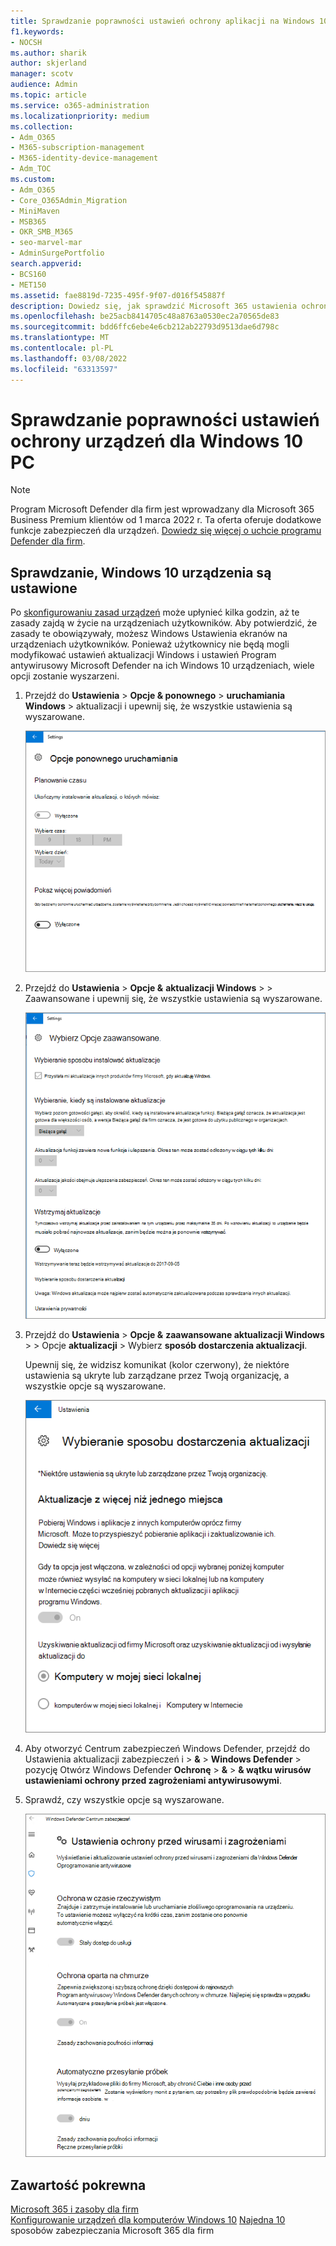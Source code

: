 ```yaml
---
title: Sprawdzanie poprawności ustawień ochrony aplikacji na Windows 10 PC
f1.keywords:
- NOCSH
ms.author: sharik
author: skjerland
manager: scotv
audience: Admin
ms.topic: article
ms.service: o365-administration
ms.localizationpriority: medium
ms.collection:
- Adm_O365
- M365-subscription-management
- M365-identity-device-management
- Adm_TOC
ms.custom:
- Adm_O365
- Core_O365Admin_Migration
- MiniMaven
- MSB365
- OKR_SMB_M365
- seo-marvel-mar
- AdminSurgePortfolio
search.appverid:
- BCS160
- MET150
ms.assetid: fae8819d-7235-495f-9f07-d016f545887f
description: Dowiedz się, jak sprawdzić Microsoft 365 ustawienia ochrony aplikacji dla firm miały wpływ na ustawienia ochrony aplikacji Windows 10 urządzeniach.
ms.openlocfilehash: be25acb8414705c48a8763a0530ec2a70565de83
ms.sourcegitcommit: bdd6ffc6ebe4e6cb212ab22793d9513dae6d798c
ms.translationtype: MT
ms.contentlocale: pl-PL
ms.lasthandoff: 03/08/2022
ms.locfileid: "63313597"
---
```

# <a name="validate-device-protection-settings-for-windows-10-pcs"></a>Sprawdzanie poprawności ustawień ochrony urządzeń dla Windows 10 PC

> [!NOTE]
> Program Microsoft Defender dla firm jest wprowadzany dla Microsoft 365 Business Premium klientów od 1 marca 2022 r. Ta oferta oferuje dodatkowe funkcje zabezpieczeń dla urządzeń. [Dowiedz się więcej o uchcie programu Defender dla firm](../../security/defender-business/mdb-overview.md).

## <a name="verify-that-windows-10-device-policies-are-set"></a>Sprawdzanie, Windows 10 urządzenia są ustawione

Po [skonfigurowaniu zasad urządzeń](protection-settings-for-windows-10-pcs.md) może upłynieć kilka godzin, aż te zasady zajdą w życie na urządzeniach użytkowników. Aby potwierdzić, że zasady te obowiązywały, możesz Windows Ustawienia ekranów na urządzeniach użytkowników. Ponieważ użytkownicy nie będą mogli modyfikować ustawień aktualizacji Windows i ustawień Program antywirusowy Microsoft Defender na ich Windows 10 urządzeniach, wiele opcji zostanie wyszarzeni.
  
1. Przejdź do **Ustawienia** \> **Opcje &amp; ponownego** \> **uruchamiania Windows** \> aktualizacji i upewnij się, że wszystkie ustawienia są wyszarowane. 
    
    ![Wszystkie opcje Uruchom ponownie są wyszarowane.](../../media/31308da9-18b0-47c5-bbf6-d5fa6747c376.png)
  
2. Przejdź do **Ustawienia** \> **Opcje &amp;** **aktualizacji Windows** \> \> Zaawansowane i upewnij się, że wszystkie ustawienia są wyszarowane. 
    
    ![Windows opcje aktualizacji zaawansowanych są wyszarowane.](../../media/049cf281-d503-4be9-898b-c0a3286c7fc2.png)
  
3. Przejdź do **Ustawienia** \> **Opcje &amp;** **zaawansowane aktualizacji Windows** \> \> Opcje **aktualizacji** \> Wybierz **sposób dostarczenia aktualizacji**.
    
    Upewnij się, że widzisz komunikat (kolor czerwony), że niektóre ustawienia są ukryte lub zarządzane przez Twoją organizację, a wszystkie opcje są wyszarowane.
    
    ![Strona Wybieranie sposobu dostarczenia aktualizacji wskazuje, że ustawienia są ukryte lub zarządzane przez Organizację.](../../media/6b3e37c5-da41-4afd-9983-b4f406216b59.png)
  
4. Aby otworzyć Centrum zabezpieczeń Windows Defender, przejdź do Ustawienia aktualizacji zabezpieczeń i  \> **&amp;** \> **Windows Defender** \> pozycję Otwórz Windows Defender **Ochronę** \> **&amp;** \> **&amp; wątku wirusów ustawieniami ochrony przed zagrożeniami antywirusowymi**. 
    
5. Sprawdź, czy wszystkie opcje są wyszarowane. 
    
    ![Ustawienia ochrony przed wirusami i zagrożeniami są wyszarowane.](../../media/9ca68d40-a5d9-49d7-92a4-c581688b5926.png)
  
## <a name="related-content"></a>Zawartość pokrewna

[Microsoft 365 i zasoby dla firm](/admin)\
[Konfigurowanie urządzeń dla komputerów Windows 10](protection-settings-for-windows-10-pcs.md)
 [Najedna 10](../security-and-compliance/secure-your-business-data.md) sposobów zabezpieczania Microsoft 365 dla firm